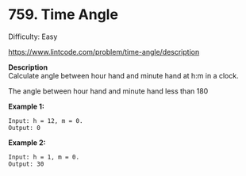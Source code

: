 # 759. Time Angle

Difficulty: Easy

https://www.lintcode.com/problem/time-angle/description

**Description**  
Calculate angle between hour hand and minute hand at h:m in a clock.

The angle between hour hand and minute hand less than 180

**Example 1:**
```
Input: h = 12, m = 0.
Output: 0
```

**Example 2:**
```
Input: h = 1, m = 0.
Output: 30
```
